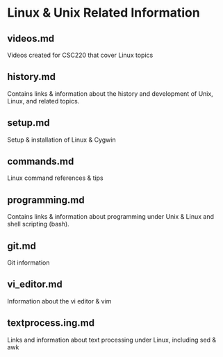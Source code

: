 # Linux & Unix Related Information

## videos.md

Videos created for CSC220 that cover Linux topics

## history.md

Contains links & information about the history and development of Unix, Linux, and related topics.

## setup.md

Setup & installation of Linux & Cygwin

## commands.md

Linux command references & tips

## programming.md

Contains links & information about programming under Unix & Linux and shell scripting (bash).  

## git.md

Git information

## vi_editor.md

Information about the vi editor & vim

## textprocess.ing.md

Links and information about text processing under Linux, including sed & awk
